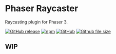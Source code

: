 # Phaser Raycaster
Raycasting plugin for Phaser 3.

[![GitHub release](https://img.shields.io/github/release/wiserim/phaser-raycaster.svg)](https://github.com/wiserim/Skew/releases) [![npm](https://img.shields.io/npm/v/phaser-raycaster.svg)](https://www.npmjs.com/package/phaser-raycaster) [![GitHub](https://img.shields.io/github/license/wiserim/phaser-raycaster.svg)](https://github.com/wiserim/phaser-raycaster/blob/master/LICENSE) [![Github file size](https://img.shields.io/github/size/wiserim/phaser-raycaster/dist/phaser-raycaster.min.js.svg)](https://github.com/wiserim/phaser-raycaster)

## WIP
